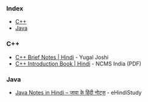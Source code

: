 ### Index

* [C++](#cpp)
* [Java](#java)


### <a id="cpp"></a>C++

* [C++ Brief Notes \| Hindi](https://ehindistudy.com/2020/12/01/cpp-notes-in-hindi/) - Yugal Joshi
* [C++ Introduction Book \| Hindi](https://ncsmindia.com/wp-content/uploads/2012/04/c++-hindi.pdf) - NCMS India (PDF)

### <a id="java"></a>Java
* [Java Notes in Hindi – जावा के हिंदी नोट्स](https://ehindistudy.com/2020/12/05/java-notes-in-hindi/) - eHindiStudy
